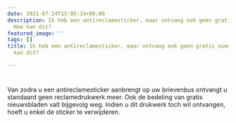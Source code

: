 ```yaml
---
date: 2021-07-24T15:05:14+00:00
description: Ik heb een antireclamesticker, maar ontvang ook geen gratis nieuwsbladen.
  Hoe kan dit?
featured_image: ''
tags: []
title: Ik heb een antireclamesticker, maar ontvang ook geen gratis nieuwsbladen. Hoe
  kan dit?

---
```

# 

Van zodra u een antireclamesticker aanbrengt op uw brievenbus ontvangt u standaard geen reclamedrukwerk meer. Ook de bedeling van gratis nieuwsbladen valt bijgevolg weg. Indien u dit drukwerk toch wil ontvangen, hoeft u enkel de sticker te verwijderen.